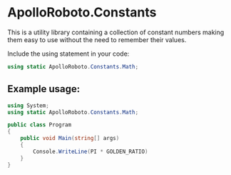 # ApolloRoboto.Constants

This is a utility library containing a collection of constant numbers making them easy to use
without the need to remember their values.

Include the using statement in your code:
```c#
using static ApolloRoboto.Constants.Math;
```

## Example usage: 
```c#
using System;
using static ApolloRoboto.Constants.Math;

public class Program
{
	public void Main(string[] args)
	{
		Console.WriteLine(PI * GOLDEN_RATIO)
	}
}
```
